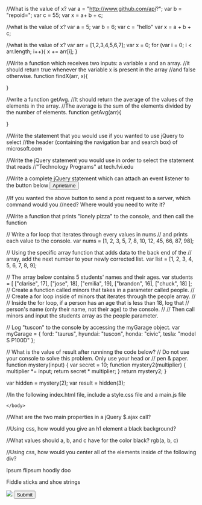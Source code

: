 //What is the value of x?
var a = "http://www.github.com/api?";
var b = "repoid=";
var c = 55;
var x = a+ b + c;



//what is the value of x?
var a = 5;
var b = 6;
var c = "hello"
var x = a + b + c;



//what is the value of x?
var arr = [1,2,3,4,5,6,7];
var x = 0;
for (var i = 0; i < arr.length; i++){
    x += arr[i];
}




//Write a function which receives two inputs: a variable x and an array.
//it should return true whenever the variable x is present in the array
//and false otherwise.
function findX(arr, x){

}




//write a function getAvg.
//It should return the average of the values of the elements in the array.
//The average is the sum of the elements divided by the number of elements.
function getAvg(arr){

}





//Write the statement that you would use if you wanted to use jQuery to select
//the header (containing the navigation bar and search box) of microsoft.com




//Write the jQuery statement you would use in order to select the statement that reads
//"Technology Programs" at tech.fvi.edu






//Write a complete jQuery statement which can attach an event listener to the button below
<button id="el-boton">Aprietame</button>





//If you wanted the above button to send a post request to a server, which command would you
//need? Where would you need to write it?





//Write a function that prints "lonely pizza" to the console, and then call the function






// Write a for loop that iterates through every values in nums
// and prints each value to the console.
var nums = [1, 2, 3, 5, 7, 8, 10, 12, 45, 66, 87, 98];





// Using the specific array function that adds data to the back end of the
// array, add the next number to your newly corrected list.
var list = [1, 2, 3, 4, 5, 6, 7, 8, 9];






// The array below contains 5 students' names and their ages.
var students = [
  ["clarise", 17],
  ["jose", 18],
  ["emilia", 19],
  ["brandon", 16],
  ["chuck", 18]
];
// Create a function called minors that takes in a parameter called people.
//
// Create a for loop inside of minors that iterates through the people array.
//
// Inside the for loop, if a person has an age that is less than 18, log that
// person's name (only their name, not their age) to the console.
//
// Then call minors and input the students array as the people parameter.





// Log "tuscon" to the console by accessing the myGarage object.
var myGarage = {
  ford: "taurus",
  hyundai: "tuscon",
  honda: "civic",
  tesla: "model S P100D"
};




// What is the value of result after runninng the code below?
// Do not use your console to solve this problem. Only use your head or
// pen & paper.
function mystery(input) {
  var secret = 10;
  function mystery2(multiplier) {
    multiplier *= input;
    return secret * multiplier;
  }
  return mystery2;
}

var hidden = mystery(2);
var result = hidden(3);





//In the following index.html file, include a style.css file and a main.js file
<!DOCTYPE html>
<html>
    <head>
        <meta charset="UTF-8">
        <meta name="viewport" content="width=device-width, initial-scale=1.0">
        <meta http-equiv="X-UA-Compatible" content="ie=edge">
        <title>App</title>
    </head>
    <body>

    </body>
</html>





//What are the two main properties in a jQuery $.ajax call?




//Using css, how would you give an h1 element a black background?




//What values should a, b, and c have for the color black?
rgb(a, b, c)




//Using css, how would you center all of the elements inside of the following div?
<div class="freedom">
    <p>Ipsum flipsum hoodly doo</p>
    <p>Fiddle sticks and shoe strings</p>
    <img src="img/donald-trump-eating-cake.gif">
    <button type="submit">Submit</button>
</div>
